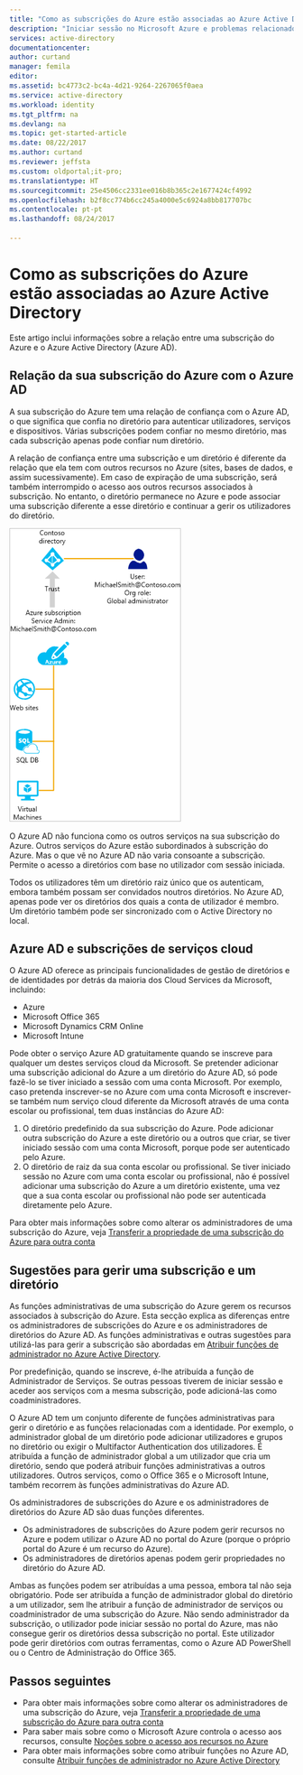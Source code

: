 ```yaml
---
title: "Como as subscrições do Azure estão associadas ao Azure Active Directory | Microsoft Docs"
description: "Iniciar sessão no Microsoft Azure e problemas relacionados, como a relação entre a subscrição do Azure e o Azure Active Directory."
services: active-directory
documentationcenter: 
author: curtand
manager: femila
editor: 
ms.assetid: bc4773c2-bc4a-4d21-9264-2267065f0aea
ms.service: active-directory
ms.workload: identity
ms.tgt_pltfrm: na
ms.devlang: na
ms.topic: get-started-article
ms.date: 08/22/2017
ms.author: curtand
ms.reviewer: jeffsta
ms.custom: oldportal;it-pro;
ms.translationtype: HT
ms.sourcegitcommit: 25e4506cc2331ee016b8b365c2e1677424cf4992
ms.openlocfilehash: b2f8cc774b6cc245a4000e5c6924a8bb817707bc
ms.contentlocale: pt-pt
ms.lasthandoff: 08/24/2017

---
```

# <a name="how-azure-subscriptions-are-associated-with-azure-active-directory"></a>Como as subscrições do Azure estão associadas ao Azure Active Directory
Este artigo inclui informações sobre a relação entre uma subscrição do Azure e o Azure Active Directory (Azure AD).

## <a name="your-azure-subscriptions-relationship-to-azure-ad"></a>Relação da sua subscrição do Azure com o Azure AD
A sua subscrição do Azure tem uma relação de confiança com o Azure AD, o que significa que confia no diretório para autenticar utilizadores, serviços e dispositivos. Várias subscrições podem confiar no mesmo diretório, mas cada subscrição apenas pode confiar num diretório. 

A relação de confiança entre uma subscrição e um diretório é diferente da relação que ela tem com outros recursos no Azure (sites, bases de dados, e assim sucessivamente). Em caso de expiração de uma subscrição, será também interrompido o acesso aos outros recursos associados à subscrição. No entanto, o diretório permanece no Azure e pode associar uma subscrição diferente a esse diretório e continuar a gerir os utilizadores do diretório.

![diagrama de como as subscrições são associadas](./media/active-directory-how-subscriptions-associated-directory/WAAD_OrgAccountSubscription.png)

O Azure AD não funciona como os outros serviços na sua subscrição do Azure. Outros serviços do Azure estão subordinados à subscrição do Azure. Mas o que vê no Azure AD não varia consoante a subscrição. Permite o acesso a diretórios com base no utilizador com sessão iniciada.

Todos os utilizadores têm um diretório raiz único que os autenticam, embora também possam ser convidados noutros diretórios. No Azure AD, apenas pode ver os diretórios dos quais a conta de utilizador é membro. Um diretório também pode ser sincronizado com o Active Directory no local.

## <a name="azure-ad-and-cloud-service-subscriptions"></a>Azure AD e subscrições de serviços cloud
O Azure AD oferece as principais funcionalidades de gestão de diretórios e de identidades por detrás da maioria dos Cloud Services da Microsoft, incluindo:

* Azure
* Microsoft Office 365
* Microsoft Dynamics CRM Online
* Microsoft Intune

Pode obter o serviço Azure AD gratuitamente quando se inscreve para qualquer um destes serviços cloud da Microsoft. Se pretender adicionar uma subscrição adicional do Azure a um diretório do Azure AD, só pode fazê-lo se tiver iniciado a sessão com uma conta Microsoft. Por exemplo, caso pretenda inscrever-se no Azure com uma conta Microsoft e inscrever-se também num serviço cloud diferente da Microsoft através de uma conta escolar ou profissional, tem duas instâncias do Azure AD:
1. O diretório predefinido da sua subscrição do Azure. Pode adicionar outra subscrição do Azure a este diretório ou a outros que criar, se tiver iniciado sessão com uma conta Microsoft, porque pode ser autenticado pelo Azure.
2. O diretório de raiz da sua conta escolar ou profissional. Se tiver iniciado sessão no Azure com uma conta escolar ou profissional, não é possível adicionar uma subscrição do Azure a um diretório existente, uma vez que a sua conta escolar ou profissional não pode ser autenticada diretamente pelo Azure. 
 
Para obter mais informações sobre como alterar os administradores de uma subscrição do Azure, veja [Transferir a propriedade de uma subscrição do Azure para outra conta](../billing/billing-subscription-transfer.md)

## <a name="suggestions-to-manage-both-a-subscription-and-a-directory"></a>Sugestões para gerir uma subscrição e um diretório
As funções administrativas de uma subscrição do Azure gerem os recursos associados à subscrição do Azure. Esta secção explica as diferenças entre os administradores de subscrições do Azure e os administradores de diretórios do Azure AD. As funções administrativas e outras sugestões para utilizá-las para gerir a subscrição são abordadas em [Atribuir funções de administrador no Azure Active Directory](active-directory-assign-admin-roles.md).

Por predefinição, quando se inscreve, é-lhe atribuída a função de Administrador de Serviços. Se outras pessoas tiverem de iniciar sessão e aceder aos serviços com a mesma subscrição, pode adicioná-las como coadministradores. 

O Azure AD tem um conjunto diferente de funções administrativas para gerir o diretório e as funções relacionadas com a identidade. Por exemplo, o administrador global de um diretório pode adicionar utilizadores e grupos no diretório ou exigir o Multifactor Authentication dos utilizadores. É atribuída a função de administrador global a um utilizador que cria um diretório, sendo que poderá atribuir funções administrativas a outros utilizadores. Outros serviços, como o Office 365 e o Microsoft Intune, também recorrem às funções administrativas do Azure AD. 

Os administradores de subscrições do Azure e os administradores de diretórios do Azure AD são duas funções diferentes. 
* Os administradores de subscrições do Azure podem gerir recursos no Azure e podem utilizar o Azure AD no portal do Azure (porque o próprio portal do Azure é um recurso do Azure). 
* Os administradores de diretórios apenas podem gerir propriedades no diretório do Azure AD.

Ambas as funções podem ser atribuídas a uma pessoa, embora tal não seja obrigatório. Pode ser atribuída a função de administrador global do diretório a um utilizador, sem lhe atribuir a função de administrador de serviços ou coadministrador de uma subscrição do Azure. Não sendo administrador da subscrição, o utilizador pode iniciar sessão no portal do Azure, mas não consegue gerir os diretórios dessa subscrição no portal. Este utilizador pode gerir diretórios com outras ferramentas, como o Azure AD PowerShell ou o Centro de Administração do Office 365.

## <a name="next-steps"></a>Passos seguintes
* Para obter mais informações sobre como alterar os administradores de uma subscrição do Azure, veja [Transferir a propriedade de uma subscrição do Azure para outra conta](../billing/billing-subscription-transfer.md)
* Para saber mais sobre como o Microsoft Azure controla o acesso aos recursos, consulte [Noções sobre o acesso aos recursos no Azure](active-directory-understanding-resource-access.md)
* Para obter mais informações sobre como atribuir funções no Azure AD, consulte [Atribuir funções de administrador no Azure Active Directory](active-directory-assign-admin-roles-azure-portal.md)

<!--Image references-->
[1]: ./media/active-directory-how-subscriptions-associated-directory/WAAD_PassThruAuth.png
[2]: ./media/active-directory-how-subscriptions-associated-directory/WAAD_OrgAccountSubscription.png
[3]: ./media/active-directory-how-subscriptions-associated-directory/WAAD_SignInDisambiguation.PNG

